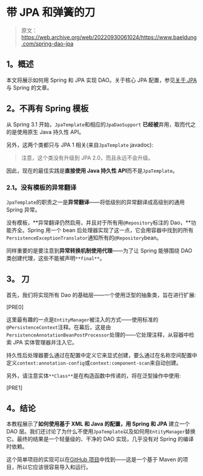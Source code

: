 # 带 JPA 和弹簧的刀

> 原文：<https://web.archive.org/web/20220930061024/https://www.baeldung.com/spring-dao-jpa>

## **1。概述**

本文将展示如何用 Spring 和 JPA 实现 DAO。关于核心 JPA 配置，参见[关于 JPA](/web/20220625231030/https://www.baeldung.com/the-persistence-layer-with-spring-and-jpa "Spring 3 and JPA with Hibernate") 与 Spring 的文章。

## **2。不再有 Spring 模板**

从 Spring 3.1 开始，`JpaTemplate`和相应的`JpaDaoSupport` **已经被**弃用，取而代之的是使用原生 Java 持久性 API。

另外，这两个类都只与 JPA 1 相关(来自`JpaTemplate` javadoc):

> 注意，这个类没有升级到 JPA 2.0，而且永远不会升级。

因此，现在的最佳实践是**直接使用 Java 持久性 API**而不是`JpaTemplate`。

### **2.1。没有模板的异常翻译**

`JpaTemplate`的职责之一是**异常翻译**——将低级别的异常翻译成高级别的通用 Spring 异常。

没有模板，**异常翻译仍然启用，并且对于所有用`@Repository`标注的 Dao，**功能齐全。Spring 用一个 bean 后处理器实现了这一点，它会用容器中找到的所有`PersistenceExceptionTranslator`通知所有的`@Repository`bean。

同样重要的是要注意到**异常转换机制使用代理**——为了让 Spring 能够围绕 DAO 类创建代理，这些不能被声明`**final**`。

## **3。** **刀**

首先，我们将实现所有 Dao 的基础层——一个使用泛型的抽象类，旨在进行扩展:

[PRE0]

这里最有趣的一点是`EntityManager`被注入的方式——使用标准的`@PersistenceContext`注释。在幕后，这是由`PersistenceAnnotationBeanPostProcessor`处理的——它处理注释，从容器中检索 JPA 实体管理器并注入它。

持久性后处理器要么通过在配置中定义它来显式创建，要么通过在名称空间配置中定义`context:annotation-config`或`context:component-scan`来自动创建。

另外，请注意实体`**Class**`是在构造函数中传递的，将在泛型操作中使用:

[PRE1]

## **4。结论**

本教程展示了**如何使用基于 XML 和 Java 的配置，用 Spring 和 JPA** 建立一个 DAO 层。我们还讨论了为什么不使用`JpaTemplate`以及如何用`EntityManager`替换它。最终的结果是一个轻量级的、干净的 DAO 实现，几乎没有对 Spring 的编译时依赖。

这个简单项目的实现可以在[GitHub 项目](https://web.archive.org/web/20220625231030/https://github.com/eugenp/tutorials/tree/master/persistence-modules/spring-jpa "DAO with JPA - example project")中找到——这是一个基于 Maven 的项目，所以它应该很容易导入和运行。